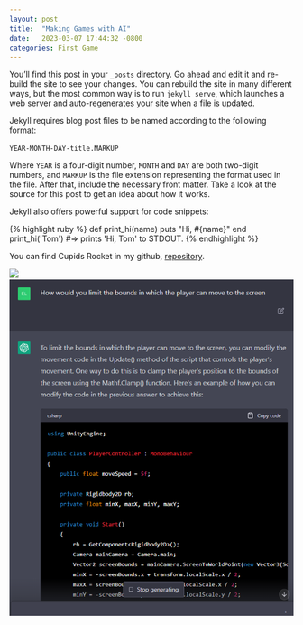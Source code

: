 ```yaml
---
layout: post
title:  "Making Games with AI"
date:   2023-03-07 17:44:32 -0800
categories: First Game
---
```

You’ll find this post in your `_posts` directory. Go ahead and edit it and re-build the site to see your changes. You can rebuild the site in many different ways, but the most common way is to run `jekyll serve`, which launches a web server and auto-regenerates your site when a file is updated.

Jekyll requires blog post files to be named according to the following format:

`YEAR-MONTH-DAY-title.MARKUP`

Where `YEAR` is a four-digit number, `MONTH` and `DAY` are both two-digit numbers, and `MARKUP` is the file extension representing the format used in the file. After that, include the necessary front matter. Take a look at the source for this post to get an idea about how it works.

Jekyll also offers powerful support for code snippets:

{% highlight ruby %}
def print_hi(name)
  puts "Hi, #{name}"
end
print_hi('Tom')
#=> prints 'Hi, Tom' to STDOUT.
{% endhighlight %}

You can find Cupids Rocket in my github, [repository][Cupid-Repo].

<img src = "https://elijahtab.github.io/assets/images/bounds.png">

<img src = "/assets/images/bounds.png">

[Cupid-Repo]: https://github.com/Elijahtab/Cupids-Rocket


